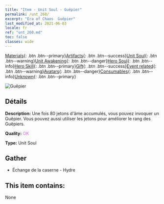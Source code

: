 ```yaml
---
title: "Item - Unit Soul - Guêpier"
permalink: /unt_260/
excerpt: "Era of Chaos  Guêpier"
last_modified_at: 2021-06-03
locale: fr
ref: "unt_260.md"
toc: false
classes: wide
---
```

 [Materials](/ItemsFR/){: .btn .btn--primary}[Artifacts](/ItemsFR/Artifacts/){: .btn .btn--success}[Unit Soul](/ItemsFR/UnitSoul/){: .btn .btn--warning}[Unit Awakening](/ItemsFR/UnitAwakening/){: .btn .btn--danger}[Hero Soul](/ItemsFR/HeroSoul/){: .btn .btn--info}[Hero Skill](/ItemsFR/HeroSkill/){: .btn .btn--primary}[Gift](/ItemsFR/Gift/){: .btn .btn--success}[Event related](/ItemsFR/Events/){: .btn .btn--warning}[Avatars](/ItemsFR/Avatars/){: .btn .btn--danger}[Consumables](/ItemsFR/Consumables/){: .btn .btn--info}[Unknown](/ItemsFR/Unknown/){: .btn .btn--primary}

 ![Guêpier](/images/u/ti_dufengcao.jpg)

## Détails
 **Description:** Une fois 80 jetons d'âme accumulés, vous pouvez invoquer un Guêpier. Vous pouvez aussi utiliser les jetons pour améliorer le rang des Guêpiers.

 **Quality:** <span style="color: #DA70D6">OK</span>

 **Type:** Unit Soul

## Gather

*    Échange de la caserne - Hydre 

## This item contains:

  None

